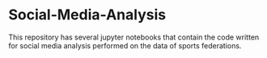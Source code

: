 # Social-Media-Analysis
This repository has several jupyter notebooks that contain the code written for social media analysis performed on the data of sports federations.
